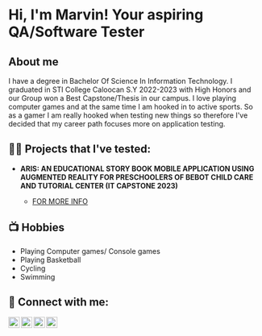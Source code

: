 <h1>Hi, I'm Marvin! Your aspiring QA/Software Tester <br/><a </a></h1>

<h2>About me</h2>

I have a degree in Bachelor Of Science In Information Technology. I graduated in STI College Caloocan S.Y 2022-2023 with High Honors and our Group won a Best Capstone/Thesis in our campus.
I love playing computer games and at the same time I am hooked in to active sports. So as a gamer I am really hooked when testing new things so therefore I've decided that my career path focuses more on application testing.

<h2>👨‍💻 Projects that I've tested:</h2>

- <b> ARIS: AN EDUCATIONAL STORY BOOK MOBILE APPLICATION USING AUGMENTED REALITY FOR PRESCHOOLERS 
OF BEBOT CHILD CARE AND TUTORIAL CENTER (IT CAPSTONE 2023)</b>

  - [FOR MORE INFO](https://github.com/av1ntech/ARIS)
  


<h2>📺 Hobbies</h2>

- Playing Computer games/ Console games
- Playing Basketball
- Cycling
- Swimming


<h2> 🤳 Connect with me:</h2>

[<img align="left" alt="JoshMadakor | YouTube" width="22px" src="https://cdn.jsdelivr.net/npm/simple-icons@v3/icons/youtube.svg" />][youtube]
[<img align="left" alt="JoshMadakor | Twitter" width="22px" src="https://cdn.jsdelivr.net/npm/simple-icons@v3/icons/twitter.svg" />][twitter]
[<img align="left" alt="JoshMadakor | LinkedIn" width="22px" src="https://cdn.jsdelivr.net/npm/simple-icons@v3/icons/linkedin.svg" />][linkedin]
[<img align="left" alt="JoshMadakor | Instagram" width="22px" src="https://cdn.jsdelivr.net/npm/simple-icons@v3/icons/instagram.svg" />][instagram]

[twitter]: https://twitter.com/av1nvlr
[youtube]: https://www.youtube.com/c/av1n
[instagram]: https://www.instagram.com/av1nvlr/
[linkedin]: https://linkedin.com/in/marvin-reyes-484315259/

<!--
**joshmadakor1/joshmadakor1** is a ✨ _special_ ✨ repository because its `README.md` (this file) appears on your GitHub profile.

Here are some ideas to get you started:

- 🔭 I’m currently working on ...
- 🌱 I’m currently learning ...
- 👯 I’m looking to collaborate on ...
- 🤔 I’m looking for help with ...
- 💬 Ask me about ...
- 📫 How to reach me: ...
- 😄 Pronouns: ...
- ⚡ Fun fact: ...
-->
